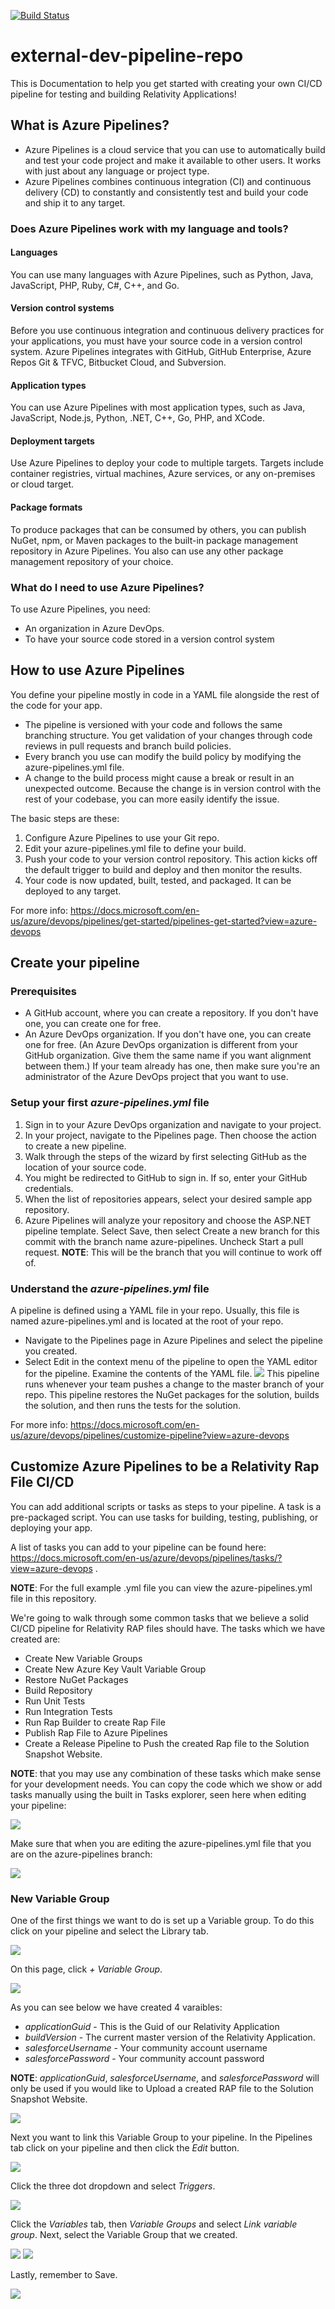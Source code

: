 [![Build Status](https://dev.azure.com/aarongilbert/ExternalDevPipeline/_apis/build/status/relativitydev.external-dev-pipeline-repo?branchName=master)](https://dev.azure.com/aarongilbert/ExternalDevPipeline/_build/latest?definitionId=5&branchName=master)

# external-dev-pipeline-repo

This is Documentation to help you get started with creating your own CI/CD pipeline for testing and building Relativity Applications!

## What is Azure Pipelines?
- Azure Pipelines is a cloud service that you can use to automatically build and test your code project and make it available to other users. It works with just about any language or project type.
- Azure Pipelines combines continuous integration (CI) and continuous delivery (CD) to constantly and consistently test and build your code and ship it to any target.

### Does Azure Pipelines work with my language and tools?
#### Languages
You can use many languages with Azure Pipelines, such as Python, Java, JavaScript, PHP, Ruby, C#, C++, and Go.
#### Version control systems
Before you use continuous integration and continuous delivery practices for your applications, you must have your source code in a version control system. Azure Pipelines integrates with GitHub, GitHub Enterprise, Azure Repos Git & TFVC, Bitbucket Cloud, and Subversion.
#### Application types
You can use Azure Pipelines with most application types, such as Java, JavaScript, Node.js, Python, .NET, C++, Go, PHP, and XCode.
#### Deployment targets
Use Azure Pipelines to deploy your code to multiple targets. Targets include container registries, virtual machines, Azure services, or any on-premises or cloud target.
#### Package formats
To produce packages that can be consumed by others, you can publish NuGet, npm, or Maven packages to the built-in package management repository in Azure Pipelines. You also can use any other package management repository of your choice.

### What do I need to use Azure Pipelines?
To use Azure Pipelines, you need:
- An organization in Azure DevOps.
- To have your source code stored in a version control system

## How to use Azure Pipelines
You define your pipeline mostly in code in a YAML file alongside the rest of the code for your app.
- The pipeline is versioned with your code and follows the same branching structure. You get validation of your changes through code reviews in pull requests and branch build policies.
- Every branch you use can modify the build policy by modifying the azure-pipelines.yml file.
- A change to the build process might cause a break or result in an unexpected outcome. Because the change is in version control with the rest of your codebase, you can more easily identify the issue.

The basic steps are these:
1. Configure Azure Pipelines to use your Git repo.
2. Edit your azure-pipelines.yml file to define your build.
3. Push your code to your version control repository. This action kicks off the default trigger to build and deploy and then monitor the results.
4. Your code is now updated, built, tested, and packaged. It can be deployed to any target.

For more info: https://docs.microsoft.com/en-us/azure/devops/pipelines/get-started/pipelines-get-started?view=azure-devops

## Create your pipeline
### Prerequisites
- A GitHub account, where you can create a repository. If you don't have one, you can create one for free.
- An Azure DevOps organization. If you don't have one, you can create one for free. (An Azure DevOps organization is different from your GitHub organization. Give them the same name if you want alignment between them.) If your team already has one, then make sure you're an administrator of the Azure DevOps project that you want to use.
### Setup your first *azure-pipelines.yml* file
1. Sign in to your Azure DevOps organization and navigate to your project.
2. In your project, navigate to the Pipelines page. Then choose the action to create a new pipeline.
3. Walk through the steps of the wizard by first selecting GitHub as the location of your source code.
4. You might be redirected to GitHub to sign in. If so, enter your GitHub credentials.
5. When the list of repositories appears, select your desired sample app repository.
6. Azure Pipelines will analyze your repository and choose the ASP.NET pipeline template. Select Save, then select Create a new branch for this commit with the branch name azure-pipelines. Uncheck Start a pull request. **NOTE**: This will be the branch that you will continue to work off of.
### Understand the *azure-pipelines.yml* file
A pipeline is defined using a YAML file in your repo. Usually, this file is named azure-pipelines.yml and is located at the root of your repo.
- Navigate to the Pipelines page in Azure Pipelines and select the pipeline you created.
- Select Edit in the context menu of the pipeline to open the YAML editor for the pipeline. Examine the contents of the YAML file.
![](images/understandYaml.png)
This pipeline runs whenever your team pushes a change to the master branch of your repo. This pipeline restores the NuGet packages for the solution, builds the solution, and then runs the tests for the solution.

For more info: https://docs.microsoft.com/en-us/azure/devops/pipelines/customize-pipeline?view=azure-devops

## Customize Azure Pipelines to be a Relativity Rap File CI/CD
You can add additional scripts or tasks as steps to your pipeline. A task is a pre-packaged script. You can use tasks for building, testing, publishing, or deploying your app.

A list of tasks you can add to your pipeline can be found here: https://docs.microsoft.com/en-us/azure/devops/pipelines/tasks/?view=azure-devops .

**NOTE**: For the full example .yml file you can view the azure-pipelines.yml file in this repository.

We're going to walk through some common tasks that we believe a solid CI/CD pipeline for Relativity RAP files should have. The tasks which we have created are:

- Create New Variable Groups
- Create New Azure Key Vault Variable Group
- Restore NuGet Packages
- Build Repository
- Run Unit Tests
- Run Integration Tests
- Run Rap Builder to create Rap File
- Publish Rap File to Azure Pipelines
- Create a Release Pipeline to Push the created Rap file to the Solution Snapshot Website.

**NOTE**: that you may use any combination of these tasks which make sense for your development needs.
You can copy the code which we show or add tasks manually using the built in Tasks explorer, seen here when editing your pipeline:

![](images/tasksView.png)

Make sure that when you are editing the azure-pipelines.yml file that you are on the azure-pipelines branch:

![](images/azurePipelinesBranchView.png)

### New Variable Group
One of the first things we want to do is set up a Variable group. To do this click on your pipeline and select the Library tab.

![](images/newVariableGroup/newVariableGroup1.png)

On this page, click *+ Variable Group*.

![](images/newVariableGroup/newVariableGroup2.png)

As you can see below we have created 4 varaibles:
- *applicationGuid* - This is the Guid of our Relativity Application
- *buildVersion* - The current master version of the Relativity Application. 
- *salesforceUsername* - Your community account username
- *salesforcePassword* - Your community account password

**NOTE**: *applicationGuid*, *salesforceUsername*, and *salesforcePassword* will only be used if you would like to Upload a created RAP file to the Solution Snapshot Website.

![](images/newVariableGroup/newVariableGroup3.png)

Next you want to link this Variable Group to your pipeline. In the Pipelines tab click on your pipeline and then click the *Edit* button.

![](images/newVariableGroup/newVariableGroup4.png)

Click the three dot dropdown and select *Triggers*.

![](images/newVariableGroup/newVariableGroup5.png)

Click the *Variables* tab, then *Variable Groups* and select *Link variable group*. Next, select the Variable Group that we created.

![](images/newVariableGroup/newVariableGroup6.png)
![](images/newVariableGroup/newVariableGroup7.png)

Lastly, remember to Save.

![](images/newVariableGroup/newVariableGroup8.png)

